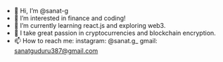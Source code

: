 - 👋 Hi, I’m @sanat-g
- 👀 I’m interested in finance and coding!
- 🌱 I’m currently learning react.js and exploring web3.
- 💞️ I take great passion in cryptocurrencies and blockchain encryption. 
- 📫 How to reach me: instagram: @sanat.g_ gmail: sanatguduru387@gmail.com 

